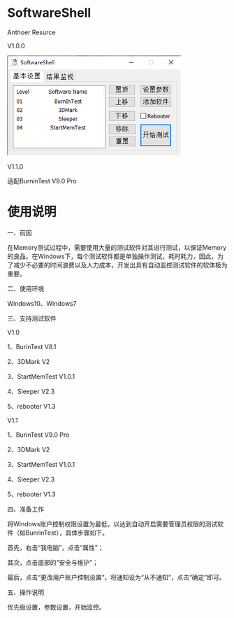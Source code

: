 # SoftwareShell

Anthoer Resurce

V1.0.0

![image](https://github.com/LongTengFly/SoftwareShell/blob/master/9B87B873-3B87-48e7-8E85-1012FCE9DB16.png)

V1.1.0

适配BurninTest V9.0 Pro

# 使用说明

一、前因

在Memory测试过程中，需要使用大量的测试软件对其进行测试，以保证Memory的良品。在Windows下，每个测试软件都是单独操作测试，耗时耗力，因此，为了减少不必要的时间浪费以及人力成本，开发出具有自动监控测试软件的软体极为重要。

 二、使用环境

Windows10、Windows7

三、支持测试软件

 V1.0
 
1、BurinTest V8.1

2、3DMark V2

3、StartMemTest  V1.0.1

4、Sleeper V2.3

5、rebooter V1.3

 V1.1
 
1、BurinTest V9.0 Pro

2、3DMark V2

3、StartMemTest  V1.0.1

4、Sleeper V2.3

5、rebooter V1.3

四、准备工作

将Windows账户控制权限设置为最低，以达到自动开启需要管理员权限的测试软件（如BunrinTest），具体步骤如下。

首先，右击“我电脑”，点击“属性”；

其次，点击底部的“安全与维护”；

最后，点击“更改用户账户控制设置”，将通知设为“从不通知”，点击“确定”即可。

五、操作说明

优先级设置，参数设置，开始监控。
